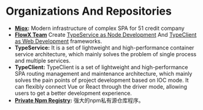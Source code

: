 # Organizations And Repositories

- **[Miox](https://github.com/51nb/miox):** Modern infrastructure of complex SPA for 51 credit company
- **[FlowX Team](https://github.com/flowxjs)** Create [TypeService as Node Development](https://github.com/flowxjs/TypeService) And [TypeClient as Web Development](https://github.com/flowxjs/TypeClient) frameworks.
- **TypeService:** It is a set of lightweight and high-performance container service architecture, which mainly solves the problem of single process and multiple services.
- **TypeClient:** TypeClient is a set of lightweight and high-performance SPA routing management and maintenance architecture, which mainly solves the pain points of project development based on IOC mode. It can flexibly connect Vue or React through the driver mode, allowing users to get a better development experience.
- **[Private Npm Registry](https://github.com/flowxjs/npm):** 强大的npm私有源仓库程序。

